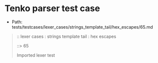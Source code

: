 # Tenko parser test case

- Path: tests/testcases/lexer_cases/strings_template_tail/hex_escapes/65.md

> :: lexer cases : strings template tail : hex escapes
>
> ::> 65
>
> Imported lexer test
>
> <template tail> incomplete hex character 1

## FAIL

## Input

`````js
`${"-->"}\xqA`
`````

## Output

_Note: the whole output block is auto-generated. Manual changes will be overwritten!_

Below follow outputs in four parsing modes: sloppy mode, strict mode script goal, module goal, web compat mode (always sloppy).

Note that the output parts are auto-generated by the test runner to reflect actual result.

### Sloppy mode

Parsed with script goal and as if the code did not start with strict mode header.

`````
throws: Parser error!
  Template contained an illegal escape, these are only allowed in _tagged_ templates in >=ES2018

start@1:0, error@1:8
╔══╦════════════════
 1 ║ `${"-->"}\xqA`
   ║         ^^^^^^------- error
╚══╩════════════════

`````

### Strict mode

Parsed with script goal but as if it was starting with `"use strict"` at the top.

_Output same as sloppy mode._

### Module goal

Parsed with the module goal.

_Output same as sloppy mode._

### Web compat mode

Parsed in sloppy script mode but with the web compat flag enabled.

_Output same as sloppy mode._
